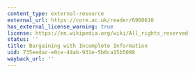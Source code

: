 ```yaml
---
content_type: external-resource
external_url: https://core.ac.uk/reader/6960610
has_external_license_warning: true
license: https://en.wikipedia.org/wiki/All_rights_reserved
status: ''
title: Bargaining with Incomplete Information
uid: 735eedac-e0ce-44ab-931e-5b0ca15b5088
wayback_url: ''
---
```


